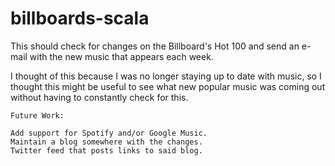 billboards-scala
================

This should check for changes on the Billboard's Hot 100 and send an e-mail with the new music that appears each week.

I thought of this because I was no longer staying up to date with music, so I thought this might be useful to see what
new popular music was coming out without having to constantly check for this. 

	Future Work:

	Add support for Spotify and/or Google Music.
	Maintain a blog somewhere with the changes.
	Twitter feed that posts links to said blog.

